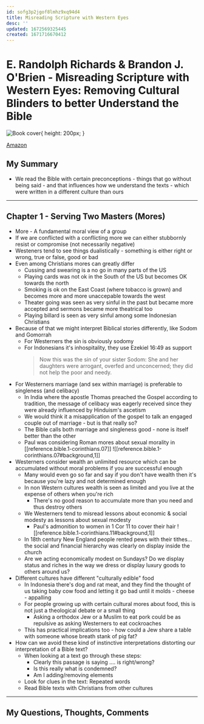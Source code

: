 ```yaml
---
id: sofg3p2jgof8lmhz9xq94d4
title: Misreading Scripture with Western Eyes
desc: ''
updated: 1672569325445
created: 1671716670412
---
```


# E. Randolph Richards & Brandon J. O'Brien - Misreading Scripture with Western Eyes: Removing Cultural Blinders to better Understand the Bible

![Book cover](https://m.media-amazon.com/images/W/WEBP_402378-T1/images/I/41XntblfB3L._SY346_.jpg){ height: 200px; }

[Amazon](https://www.amazon.com/Misreading-Scripture-Western-Eyes-Understand-ebook/dp/B00BL3JXYE)

## My Summary
- We read the Bible with certain preconceptions - things that go without being said - and that influences how we
  understand the texts - which were written in a different culture than ours

---

## Chapter 1 - Serving Two Masters (Mores)
- More - A fundamental moral view of a group
- If we are conflicted with a conflicting more we can either stubbornly resist or compromise (not necessarily negative)
- Westeners tend to see things dualistically - something is either right or wrong, true or false, good or bad
- Even among Christians mores can greatly differ
  - Cussing and swearing is a no go in many parts of the US
  - Playing cards was not ok in the South of the US but becomes OK towards the north
  - Smoking is ok on the East Coast (where tobacco is grown) and becomes more and more unaccepable towards the west
  - Theater going was seen as very sinful in the past but became more accepted and sermons became more theatrical too
  - Playing billard is seen as very sinful among some Indonesian Christians
- Because of that we might interpret Biblical stories differently, like Sodom and Gomorrah
  - For Westerners the sin is obviously sodomy
  - For Indonesians it's inhospitality, they use Ezekiel 16:49 as support
    > Now this was the sin of your sister Sodom: She and her daughters were arrogant, overfed and unconcerned; they did
      not help the poor and needy.
- For Westerners marriage (and sex within marriage) is preferable to singleness (and celibacy)
  - In India where the apostle Thomas preached the Gospel according to tradition, the message of celibacy was eagerly
    received since they were already influenced by Hinduism's ascetism
  - We would think it a misapplication of the gospel to talk an engaged couple out of marriage - but is that really so?
  - The Bible calls both marriage and singleness good - none is itself better than the other
  - Paul was considering Roman mores about sexual morality in [[reference.bible.1-corinthians.07]]
    ![[reference.bible.1-corinthians.07#background,1]]
- Westerners consider wealth an unlimited resource which can be accumulated without moral problems if you are successful
  enough
  - Many would even go so far and say if you don't have wealth then it's because you're lazy and not determined enough
  - In non Western cultures wealth is seen as limited and you live at the expense of others when you're rich
    - There's no good reason to accumulate more than you need and thus destroy others
  - We Westerners tend to misread lessons about economic & social modesty as lessons about sexual modesty
    - Paul's admonition to women in 1 Cor 11 to cover their hair
      ![[reference.bible.1-corinthians.11#background,1]]
  - In 18th century New England people rented pews with their tithes... the social and financial hierarchy was clearly
    on display inside the church
  - Are we acting economically modest on Sundays? Do we display status and riches in the way we dress or display luxury
    goods to others around us?
- Different cultures have different "culturally edible" food
  - In Indonesia there's dog and rat meat, and they find the thought of us taking baby cow food and letting it go bad
    until it molds - cheese - appalling
  - For people growing up with certain cultural mores about food, this is not just a theological debate or a small thing
    - Asking a orthodox Jew or a Muslim to eat pork could be as repulsive as asking Westerners to eat cockroaches
  - This has practical implications too - how could a Jew share a table with someone whose breath stank of pig fat?
- How can we avoid these kind of instinctive interpretations distorting our interpretation of a Bible text?
  - When looking at a text go through these steps:
    - Clearly this passage is saying .... is right/wrong?
    - Is this really what is condemned?
    - Am I adding/removing elements
  - Look for clues in the text: Repeated words
  - Read Bible texts with Christians from other cultures


---


## My Questions, Thoughts, Comments
